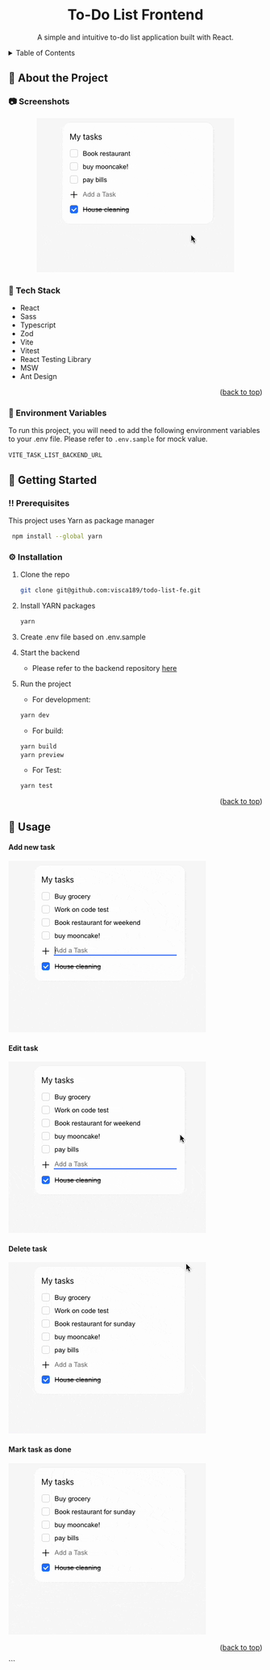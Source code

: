 <a id="readme-top"></a>

<div align="center">
  <h1>To-Do List Frontend</h1>
  <p>
    A simple and intuitive to-do list application built with React.
  </p>
</div>

<!-- TABLE OF CONTENTS -->
<details>
  <summary>Table of Contents</summary>
  <ol>
    <li>
      <a href="#built-with">Built With</a>
    </li>
    <li>
      <a href="#getting-started">Getting Started</a>
      <ul>
        <li><a href="#prerequisites">Prerequisites</a></li>
        <li><a href="#installation">Installation</a></li>
      </ul>
    </li>
    <li><a href="#rest-api">REST API</a></li>
  </ol>
</details>

## :star2: About the Project

<!-- Screenshots -->

### :camera: Screenshots

<div align="center"> 
  <img src="./readme-assets/about-the-project.gif?raw=true" alt="screenshot" />
</div>

<!-- TechStack -->

### :space_invader: Tech Stack

- React
- Sass
- Typescript
- Zod
- Vite
- Vitest
- React Testing Library
- MSW
- Ant Design

<p align="right">(<a href="#readme-top">back to top</a>)</p>

<!-- Env Variables -->

### :key: Environment Variables

To run this project, you will need to add the following environment variables to your .env file. Please refer to `.env.sample` for mock value.

`VITE_TASK_LIST_BACKEND_URL`

<!-- Getting Started -->

## :toolbox: Getting Started

<!-- Prerequisites -->

### :bangbang: Prerequisites

This project uses Yarn as package manager

```bash
 npm install --global yarn
```

<!-- Installation -->

### :gear: Installation

1. Clone the repo
   ```sh
   git clone git@github.com:visca189/todo-list-fe.git
   ```
2. Install YARN packages
   ```sh
   yarn
   ```
3. Create .env file based on .env.sample
4. Start the backend
   - Please refer to the backend repository [here](https://github.com/visca189/todo-list-be)
5. Run the project

   - For development:

   ```sh
   yarn dev
   ```

   - For build:

   ```sh
   yarn build
   yarn preview
   ```

   - For Test:

   ```sh
   yarn test
   ```

<p align="right">(<a href="#readme-top">back to top</a>)</p>

<!-- Usage -->

## :eyes: Usage

<h4>Add new task</h4>
<img src="./readme-assets/add-task.gif?raw=true" alt="screenshot" />

<h4>Edit task</h4>
<img src="./readme-assets/edit-task.gif?raw=true" alt="screenshot" />

<h4>Delete task</h4>
<img src="./readme-assets/delete-task.gif?raw=true" alt="screenshot" />

<h4>Mark task as done</h4>
<img src="./readme-assets/task-completed.gif?raw=true" alt="screenshot" />

<p align="right">(<a href="#readme-top">back to top</a>)</p>
```
